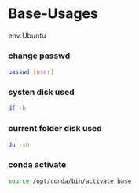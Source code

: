 # Base-Usages
env:Ubuntu

### change passwd
```bash
passwd [user]
```

### systen disk used
```bash
df -h
```

### current folder disk used
```bash
du -sh
```

### conda activate
```bash
source /opt/conda/bin/activate base
```
